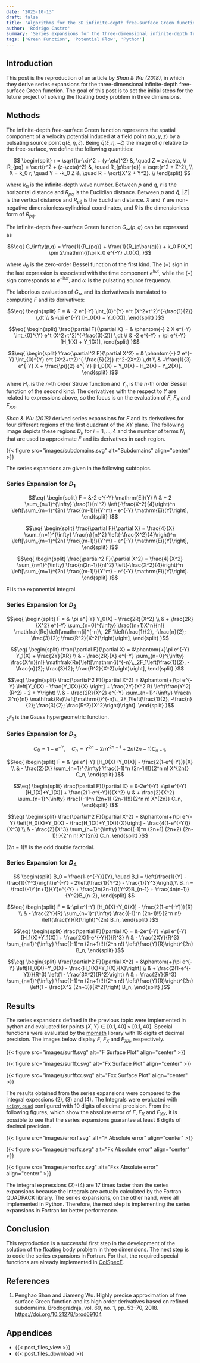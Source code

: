 ```yaml
---
date: '2025-10-13'
draft: false
title: 'Algorithms for the 3D infinite-depth free-surface Green function'
author: 'Rodrigo Castro'
summary: 'Series expansions for the three-dimensional infinite-depth free-surface Green function and its derivatives.'
tags: ['Green Function', 'Potential Flow', 'Python']
---
```


## Introduction
This post is the reproduction of an article by *Shan & Wu (2018)*, in which they derive series expansions for the three-dimensional infinite-depth free-surface Green function. The goal of this post is to set the initial steps for the future project of solving the floating body problem in three dimensions.

## Methods
The infinite-depth free-surface Green function represents the spatial component of a velocity potential induced at a field point $p(x, y, z)$ by a pulsating source point $q(\xi, \eta, \zeta)$. Being $\bar{q}(\xi, \eta, -\zeta)$ the image of $q$ relative to the free-surface, we define the following quantities:

$$
\begin{split}
r = \sqrt{(x-\xi)^2 + (y-\eta)^2} &, \quad Z = z+\zeta, \\
R_{pq} = \sqrt{r^2 + (z-\zeta)^2} &, \quad R_{p\bar{q}} = \sqrt{r^2 + Z^2}, \\
X = k_0 r, \quad Y = -k_0 Z &, \quad R = \sqrt{X^2 + Y^2}. \\
\end{split}
$$

where $k_0$ is the infinite-depth wave number. Between $p$ and $q$, $r$ is the horizontal distance and $R_{pq}$ is the Euclidian distance. Between $p$ and $\bar{q}$, $|Z|$ is the vertical distance and $R_{p\bar{q}}$ is the Euclidian distance. $X$ and $Y$ are non-negative dimensionless cylindrical coordinates, and $R$ is the dimensionless form of $R_{p\bar{q}}$.

The infinite-depth free-surface Green function $G_\infty(p,q)$ can be expressed as

$$\eq{
G_\infty(p,q) = \frac{1}{R_{pq}} + \frac{1}{R_{p\bar{q}}} + k_0 F(X,Y) \pm 2\mathrm{i}\pi k_0 e^{-Y} J_0(X),
}$$

where $J_0$ is the zero-order Bessel function of the first kind. The $(-)$ sign in the last expression is associated with the time component $e^{\mathrm{i} \omega t}$, while the $(+)$ sign corresponds to $e^{-\mathrm{i} \omega t}$, and $\omega$ is the pulsating source frequency.

The laborious evaluation of $G_\infty$ and its derivatives is translated to computing $F$ and its derivatives:

$$\eq{
\begin{split}
F = & -2 e^{-Y} \int_{0}^{Y} e^t (X^2+t^2)^{-\frac{1}{2}} \,dt \\
& -\pi e^{-Y} [H_0(X) + Y_0(X)],
\end{split}
}$$

$$\eq{
\begin{split}
\frac{\partial F}{\partial X} = & \phantom{-} 2 X e^{-Y} \int_{0}^{Y} e^t (X^2+t^2)^{-\frac{3}{2}} \,dt \\
& -2 e^{-Y} + \pi e^{-Y} [H_1(X) + Y_1(X)],
\end{split}
}$$

$$\eq{
\begin{split}
\frac{\partial^2 F}{\partial X^2} = & \phantom{-} 2 e^{-Y} \int_{0}^{Y} e^t (X^2+t^2)^{-\frac{5}{2}} (t^2-2X^2) \,dt \\
& +\frac{1}{3} e^{-Y} X + \frac{\pi}{2} e^{-Y} [H_0(X) + Y_0(X) - H_2(X) - Y_2(X)].
\end{split}
}$$

where $H_n$ is the $n$-th order Struve function and $Y_n$ is the $n$-th order Bessel function of the second kind. The derivatives with the respect to $Y$ are related to expressions above, so the focus is on the evaluation of $F$, $F_X$ and $F_{XX}$.

*Shan & Wu (2018)* derived series expansions for $F$ and its derivatives for four different regions of the first quadrant of the $XY$ plane. The following image depicts these regions $D_i$, for $i=1,\ldots,4$ and the number of terms $N_i$ that are used to approximate $F$ and its derivatives in each region.

{{< figure src="images/subdomains.svg" alt="Subdomains" align="center" >}}

The series expansions are given in the following subtopics.

### Series Expansion for $D_1$

$$\eq{
\begin{split}
F = &-2 e^{-Y} \mathrm{Ei}(Y) \\
& + 2 \sum_{n=1}^{\infty} \frac{1}{n!^2} \left(-\frac{X^2}{4}\right)^n
\left[\sum_{m=1}^{2n} \frac{(m-1)!}{Y^m} - e^{-Y} \mathrm{Ei}(Y)\right],
\end{split}
}$$

$$\eq{
\begin{split}
\frac{\partial F}{\partial X} = \frac{4}{X} \sum_{n=1}^{\infty} \frac{n}{n!^2} \left(-\frac{X^2}{4}\right)^n
\left[\sum_{m=1}^{2n} \frac{(m-1)!}{Y^m} - e^{-Y} \mathrm{Ei}(Y)\right],
\end{split}
}$$

$$\eq{
\begin{split}
\frac{\partial^2 F}{\partial X^2} = \frac{4}{X^2} \sum_{n=1}^{\infty} \frac{n(2n-1)}{n!^2} \left(-\frac{X^2}{4}\right)^n
\left[\sum_{m=1}^{2n} \frac{(m-1)!}{Y^m} - e^{-Y} \mathrm{Ei}(Y)\right].
\end{split}
}$$

$\mathrm{Ei}$ is the exponential integral.

### Series Expansion for $D_2$

$$\eq{
\begin{split}
F = &-\pi e^{-Y} Y_0(X) - \frac{2R}{X^2} \\
& + \frac{2R}{X^2} e^{-Y} \sum_{n=0}^{\infty} \frac{(n+1)X^n}{n!}
\mathfrak{Re}\left[\mathrm{i}^{-n}\,_2F_1\left(\frac{1}{2}, -\frac{n}{2}; \frac{3}{2}; \frac{R^2}{X^2}\right)\right],
\end{split}
}$$

$$\eq{
\begin{split}
\frac{\partial F}{\partial X} = &\phantom{+}\pi e^{-Y} Y_1(X) + \frac{2Y}{XR} \\
& - \frac{2R}{X} e^{-Y} \sum_{n=0}^{\infty} \frac{X^n}{n!}
\mathfrak{Re}\left[\mathrm{i}^{-n}\,_2F_1\left(\frac{1}{2}, -\frac{n}{2}; \frac{3}{2}; \frac{R^2}{X^2}\right)\right],
\end{split}
}$$

$$\eq{
\begin{split}
\frac{\partial^2 F}{\partial X^2} = &\phantom{+}\pi e^{-Y} \left[Y_0(X) - \frac{Y_1(X)}{X} \right] + 
\frac{2Y}{X^2 R} \left(\frac{Y^2}{R^2} - 2 + Y\right) \\
& - \frac{2R}{X^2} e^{-Y} \sum_{n=1}^{\infty} \frac{n X^n}{n!}
\mathfrak{Re}\left[\mathrm{i}^{-n}\,_2F_1\left(\frac{1}{2}, -\frac{n}{2}; \frac{3}{2}; \frac{R^2}{X^2}\right)\right].
\end{split}
}$$

$_2F_1$ is the Gauss hypergeometric function.

### Series Expansion for $D_3$

$$
C_0 = 1 - e^{-Y}, \quad C_n = Y^{2n} - 2n Y^{2n-1} + 2n(2n-1)C_{n-1},
$$

$$\eq{
\begin{split}
F = &-\pi e^{-Y} [H_0(X)+Y_0(X)] - \frac{2(1-e^{-Y})}{X} \\
& - \frac{2}{X} \sum_{n=1}^{\infty} \frac{(-1)^n (2n-1)!!}{2^n n! X^{2n}} C_n,
\end{split}
}$$

$$\eq{
\begin{split}
\frac{\partial F}{\partial X} = &-2e^{-Y} +\pi e^{-Y} [H_1(X)+Y_1(X)] + \frac{2(1-e^{-Y})}{X^2} \\
& + \frac{2}{X^2} \sum_{n=1}^{\infty} \frac{(-1)^n (2n+1) (2n-1)!!}{2^n n! X^{2n}} C_n,
\end{split}
}$$

$$\eq{
\begin{split}
\frac{\partial^2 F}{\partial X^2} = 
&\phantom{+}\pi e^{-Y} \left[H_0(X)+Y_0(X) - \frac{H_1(X)+Y_1(X)}{X}\right] - \frac{4(1-e^{-Y})}{X^3} \\
& - \frac{2}{X^3} \sum_{n=1}^{\infty} \frac{(-1)^n (2n+1) (2n+2) (2n-1)!!}{2^n n! X^{2n}} C_n.
\end{split}
}$$

$(2n-1)!!$ is the odd double factorial.

### Series Expansion for $D_4$

$$
\begin{split}
B_0 = \frac{1-e^{-Y}}{Y}, \quad B_1 = \left(\frac{1}{Y} - \frac{1}{Y^3}\right)e^{-Y} - 2\left(\frac{1}{Y^2} - \frac{1}{Y^3}\right),\\
B_n = \frac{(-1)^{n+1}}{Y}e^{-Y} + \frac{2n(2n-1)}{Y^2}B_{n-1} + \frac{4n(n-1)}{Y^2}B_{n-2},
\end{split}
$$

$$\eq{
\begin{split}
F = &-\pi e^{-Y} [H_0(X)+Y_0(X)] - \frac{2(1-e^{-Y})}{R} \\
& - \frac{2Y}{R} \sum_{n=1}^{\infty} \frac{(-1)^n (2n-1)!!}{2^n n!} \left(\frac{Y}{R}\right)^{2n} B_n,
\end{split}
}$$

$$\eq{
\begin{split}
\frac{\partial F}{\partial X} = &-2e^{-Y} +\pi e^{-Y} [H_1(X)+Y_1(X)] + \frac{2X(1-e^{-Y})}{R^3} \\
& - \frac{2XY}{R^3} \sum_{n=1}^{\infty} \frac{(-1)^n (2n+1)!!}{2^n n!} \left(\frac{Y}{R}\right)^{2n} B_n,
\end{split}
}$$

$$\eq{
\begin{split}
\frac{\partial^2 F}{\partial X^2} = &\phantom{+}\pi e^{-Y} \left[H_0(X)+Y_0(X) - \frac{H_1(X)+Y_1(X)}{X}\right] \\
& + \frac{2(1-e^{-Y})}{R^3} \left(1 - \frac{3X^2}{R^2}\right) \\
& + \frac{2Y}{R^3} \sum_{n=1}^{\infty} \frac{(-1)^n (2n+1)!!}{2^n n!}
\left(\frac{Y}{R}\right)^{2n} \left(1 - \frac{X^2 (2n+3)}{R^2}\right) B_n,
\end{split}
}$$

## Results
The series expansions defined in the previous topic were implemented in python and evaluated for points $(X,Y) \in [0.1, 40] \times [0.1, 40]$. Special functions were evaluated by the [mpmath] library with 16 digits of decimal precision. The images below display $F$, $F_X$ and $F_{XX}$, respectively.

{{< figure src="images/surff.svg" alt="F Surface Plot" align="center" >}}

{{< figure src="images/surffx.svg" alt="Fx Surface Plot" align="center" >}}

{{< figure src="images/surffxx.svg" alt="Fxx Surface Plot" align="center" >}}

The results obtained from the series expansions were compared to the integral expessions $(2)$, $(3)$ and $(4)$. The Integrals were evaluated with [`scipy.quad`][scipyquad] configured with 10 digits of decimal precision. From the following figures, which show the absolute error of $F$, $F_X$ and $F_{XX}$, it is possible to see that the series expansions guarantee at least 8 digits of decimal precision.

{{< figure src="images/errorf.svg" alt="F Absolute error" align="center" >}}

{{< figure src="images/errorfx.svg" alt="Fx Absolute error" align="center" >}}

{{< figure src="images/errorfxx.svg" alt="Fxx Absolute error" align="center" >}}

The integral expressions $(2)$-$(4)$ are 17 times faster than the series expansions because the integrals are actually calculated by the Fortran QUADPACK library. The series expansions, on the other hand, were all implemented in Python. Therefore, the next step is implementing the series expansions in Fortran for better performance.

## Conclusion
This reproduction is a successful first step in the development of the solution of the floating body problem in three dimensions. The next step is to code the series expansions in Fortran. For that, the required special functions are already implemented in [ColSpecF].

## References
1. Penghao Shan and Jiameng Wu. Highly precise approximation of free surface Green function and its high order derivatives based on refined subdomains. Brodogradnja, vol. 69, no. 1, pp. 53–70, 2018. https://doi.org/10.21278/brod69104

## Appendices
* {{< post_files_view >}}
* {{< post_files_download >}}

<!--Links-->
[scipyquad]: https://docs.scipy.org/doc/scipy/reference/generated/scipy.integrate.quad.html
[mpmath]: https://mpmath.org/
[colspecf]: ../../projects/colspecf/
